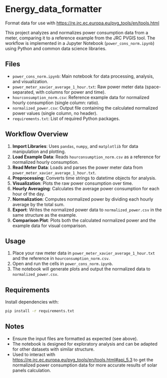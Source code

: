 # Energy_data_formatter

Format data for use with <https://re.jrc.ec.europa.eu/pvg_tools/en/tools.html>

This project analyzes and normalizes power consumption data from a meter, comparing it to a reference example from the JRC PVGIS tool. The workflow is implemented in a Jupyter Notebook (`power_cons_norm.ipynb`) using Python and common data science libraries.

## Files

- `power_cons_norm.ipynb`: Main notebook for data processing, analysis, and visualization.
- `power_meter_xavier_average_1_hour.txt`: Raw power meter data (space-separated, with columns for power and time).
- `hourconsumption_norm.csv`: Reference example data for normalized hourly consumption (single column: ratio).
- `normalized_power.csv`: Output file containing the calculated normalized power values (single column, no header).
- `requirements.txt`: List of required Python packages.

## Workflow Overview

1. **Import Libraries**: Uses `pandas`, `numpy`, and `matplotlib` for data manipulation and plotting.
2. **Load Example Data**: Reads `hourconsumption_norm.csv` as a reference for normalized hourly consumption.
3. **Read Meter Data**: Loads and parses the power meter data from `power_meter_xavier_average_1_hour.txt`.
4. **Preprocessing**: Converts time strings to datetime objects for analysis.
5. **Visualization**: Plots the raw power consumption over time.
6. **Hourly Averaging**: Calculates the average power consumption for each hour of the day.
7. **Normalization**: Computes normalized power by dividing each hourly average by the total sum.
8. **Export**: Writes the normalized power data to `normalized_power.csv` in the same structure as the example.
9. **Comparison Plot**: Plots both the calculated normalized power and the example data for visual comparison.

## Usage

1. Place your raw meter data in `power_meter_xavier_average_1_hour.txt` and the reference in `hourconsumption_norm.csv`.
2. Open and run the cells in `power_cons_norm.ipynb`.
3. The notebook will generate plots and output the normalized data to `normalized_power.csv`.

## Requirements

Install dependencies with:

```bash
pip install -r requirements.txt
```

## Notes

- Ensure the input files are formatted as expected (see above).
- The notebook is designed for exploratory analysis and can be adapted for other datasets with similar structure.
- Used to interact with <https://re.jrc.ec.europa.eu/pvg_tools/en/tools.html#api_5.3> to get the normalized power consumption data for more accurate results of solar panels calculation.
